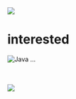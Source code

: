 <img src="https://capsule-render.vercel.app/api?type=waving&color=auto&height=200&section=header&text=sample_message&fontSize=90"/>

# interested
![Java](https://img.shields.io/badge/Java-007396.svg?&style=for-the-badge&logo=Java&logoColor=white)
...

<br><br>
<img src="https://github-readme-stats.vercel.app/api/top-langs/?username=onewonu&layout=compact">

